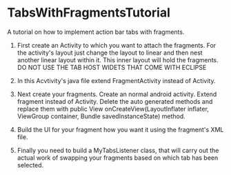 TabsWithFragmentsTutorial
=========================

A tutorial on how to implement action bar tabs with fragments.

1) First create an Activity to which you want to attach the fragments. For the activity's layout just change the layout 
  to linear and then nest another linear layout within it. This inner layout will hold the fragments. DO NOT USE THE TAB
  HOST WIDETS THAT COME WITH ECLIPSE
  
2) In this Acvtivity's java file extend FragmentActivity instead of Activity. 
  
3) Next create your fragments. Create an normal android activity. Extend fragment instead of Activity. Delete the auto
  generated methods and replace them with public View onCreateView(LayoutInflater inflater, ViewGroup container, Bundle 
  savedInstanceState) method.
  
4) Build the UI for your fragment how you want it using the fragment's XML file.

5) Finally you need to build a MyTabsListener class, that will carry out the actual work of swapping your fragments 
  based on which tab has been selected. 


